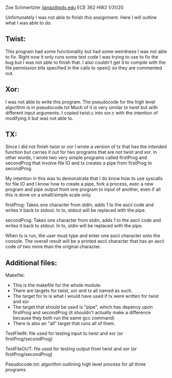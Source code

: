 Zoe Schmertzler
ilanaz@pdx.edu
ECE 362 HW2
1/31/20

Unfortunately I was not able to finish this assignment.
Here I will outline what I was able to do.

Twist:
------
This program had some functionality but had some weirdness I was not able to fix.
Right now it only runs some test code I was trying to use to fix the bug but I 
was not able to finish that.
I also couldn't get it to compile with the file permission bits specified in the
calls to open() so they are commented out.

Xor:
----
I was not able to write this program.
The pseudocode for the high level algorithm is in pseudocode.txt
Much of it is very similar to twist but with different input arguments.
I copied twist.c into xor.c with the intention of modifying it but was
not able to.


TX:
---
Since I did not finish twist or xor I wrote a version of tx that has the
intended function but carries it out for two programs that are not twist and xor.
In other words, I wrote two very simple programs called firstProg and secondProg
that involve file IO and tx creates a pipe from firstProg to secondProg.
 
My intention in this was to demonstrate that I do know how to use syscalls for 
file IO and I know how to create a pipe,
fork a process, exec a new program and pipe output from one program to input of 
another, even if all this is done on a small/simple scale only.

firstProg: Takes one character from stdin, adds 1 to the ascii code and writes it
            back to stdout. In tx, stdout will be replaced with the pipe. 


secondProg: Takes one character from stdin, adds 1 to the ascii code and writes it
            back to stdout. In tx, stdin will be replaced with the pipe.

When tx is run, the user must type and enter one ascii character onto the console.
The overall result will be a printed ascii character that has an ascii code of two
more than the original character.


Additional files:
-----------------
Makefile:
 - This is the makefile for the whole module.
 - There are targets for twist, xor and tx all named as such.
 - The target for tx is what I would have used if tx were written for twist 
    and xor
 - The target that should be used is "pipe", which has depency upon 
    firstProg and secondProg (it shouldn't actually make a difference 
    because they both run the same gcc command)
 - There is also an "all" target that runs all of them.

TestFileIN: file used for testing input to twist and xor (or firstProg/secondProg)

TestFileOUT: file used for testing output from twist and xor (or firstProg/secondProg)

Pseudocode.txt: algorithm outlining high level process for all three programs


